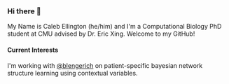 ### Hi there 👋
My Name is Caleb Ellington (he/him) and I'm a Computational Biology PhD student at CMU advised by Dr. Eric Xing. Welcome to my GitHub!

#### Current Interests
I'm working with [@blengerich](https://github.com/blengerich) on patient-specific bayesian network structure learning using contextual variables.

<!--
**cnellington/cnellington** is a ✨ _special_ ✨ repository because its `README.md` (this file) appears on your GitHub profile.

Here are some ideas to get you started:

- 🔭 I’m currently working on ...
- 🌱 I’m currently learning ...
- 👯 I’m looking to collaborate on ...
- 🤔 I’m looking for help with ...
- 💬 Ask me about ...
- 📫 How to reach me: ...
- 😄 Pronouns: ...
- ⚡ Fun fact: ...
-->

